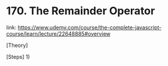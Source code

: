 # 170. The Remainder Operator

link: https://www.udemy.com/course/the-complete-javascript-course/learn/lecture/22648885#overview


[Theory]




[Steps]
1) 






